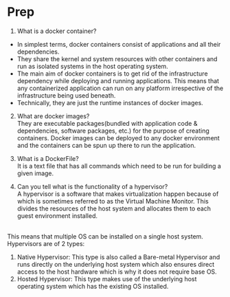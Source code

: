 # Prep

1. What is a docker container?
* In simplest terms, docker containers consist of applications and all their dependencies.
* They share the kernel and system resources with other containers and run as isolated systems in the host operating system.
* The main aim of docker containers is to get rid of the infrastructure dependency while deploying and running applications. This means that any containerized application can run on any platform irrespective of the infrastructure being used beneath.
* Technically, they are just the runtime instances of docker images.
  
2. What are docker images?
<br>They are executable packages(bundled with application code & dependencies, software packages, etc.) for the purpose of creating containers. Docker images can be deployed to any docker environment and the containers can be spun up there to run the application.

3. What is a DockerFile?
<br>It is a text file that has all commands which need to be run for building a given image.

4. Can you tell what is the functionality of a hypervisor?
<br>A hypervisor is a software that makes virtualization happen because of which is sometimes referred to as the Virtual Machine Monitor. This divides the resources of the host system and allocates them to each guest environment installed.

<br>This means that multiple OS can be installed on a single host system. Hypervisors are of 2 types:

1. Native Hypervisor: This type is also called a Bare-metal Hypervisor and runs directly on the underlying host system which also ensures direct access to the host hardware which is why it does not require base OS.
2. Hosted Hypervisor: This type makes use of the underlying host operating system which has the existing OS installed.
